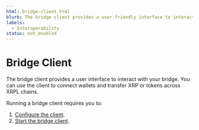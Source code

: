 ```yaml
---
html: bridge-client.html
blurb: The bridge client provides a user-friendly interface to interact with your bridge.
labels:
  - Interoperability
status: not_enabled
---
```

# Bridge Client

The bridge client provides a user interface to interact with your bridge. You can use the client to connect wallets and transfer XRP or tokens across XRPL chains.

Running a bridge client requires you to:

1. [Configure the client](configure-the-bridge-client.md).
2. [Start the bridge client](start-the-bridge-client.md).